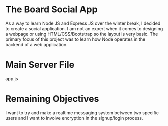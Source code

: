 # The Board Social App

As a way to learn Node JS and Express JS over the winter break, I decided to create a social application. I am not an expert when it comes to designing a webpage or using HTML/CSS/Bootstrap so the layout is very basic. The primary focus of this project was to learn how Node operates in the backend of a web application.

# Main Server File

app.js

# Remaining Objectives

I want to try and make a realtime messaging system between two specific users and I want to involve encryption in the signup/login process.


